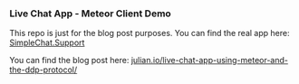 ### Live Chat App - Meteor Client Demo

This repo is just for the blog post purposes.
You can find the real app here: [SimpleChat.Support](https://github.com/juliancwirko/s-chat-app)

You can find the blog post here: [julian.io/live-chat-app-using-meteor-and-the-ddp-protocol/](http://julian.io/live-chat-app-using-meteor-and-the-ddp-protocol/)
